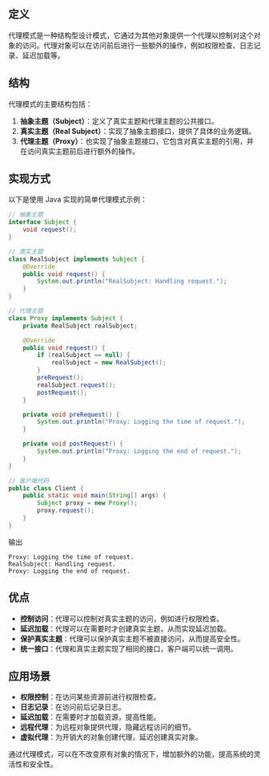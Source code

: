 ## 定义

代理模式是一种结构型设计模式，它通过为其他对象提供一个代理以控制对这个对象的访问。代理对象可以在访问前后进行一些额外的操作，例如权限检查、日志记录、延迟加载等。

## 结构

代理模式的主要结构包括：

1. **抽象主题（Subject）**：定义了真实主题和代理主题的公共接口。
2. **真实主题（Real Subject）**：实现了抽象主题接口，提供了具体的业务逻辑。
3. **代理主题（Proxy）**：也实现了抽象主题接口，它包含对真实主题的引用，并在访问真实主题前后进行额外的操作。

## 实现方式

以下是使用 Java 实现的简单代理模式示例：

```java
// 抽象主题
interface Subject {
    void request();
}

// 真实主题
class RealSubject implements Subject {
    @Override
    public void request() {
        System.out.println("RealSubject: Handling request.");
    }
}

// 代理主题
class Proxy implements Subject {
    private RealSubject realSubject;

    @Override
    public void request() {
        if (realSubject == null) {
            realSubject = new RealSubject();
        }
        preRequest();
        realSubject.request();
        postRequest();
    }

    private void preRequest() {
        System.out.println("Proxy: Logging the time of request.");
    }

    private void postRequest() {
        System.out.println("Proxy: Logging the end of request.");
    }
}

// 客户端代码
public class Client {
    public static void main(String[] args) {
        Subject proxy = new Proxy();
        proxy.request();
    }
}
```

输出

```
Proxy: Logging the time of request.
RealSubject: Handling request.
Proxy: Logging the end of request.
```

## 优点

- **控制访问**：代理可以控制对真实主题的访问，例如进行权限检查。
- **延迟加载**：代理可以在需要时才创建真实主题，从而实现延迟加载。
- **保护真实主题**：代理可以保护真实主题不被直接访问，从而提高安全性。
- **统一接口**：代理和真实主题实现了相同的接口，客户端可以统一调用。

## 应用场景

- **权限控制**：在访问某些资源前进行权限检查。
- **日志记录**：在访问前后记录日志。
- **延迟加载**：在需要时才加载资源，提高性能。
- **远程代理**：为远程对象提供代理，隐藏远程访问的细节。
- **虚拟代理**：为开销大的对象创建代理，延迟创建真实对象。

通过代理模式，可以在不改变原有对象的情况下，增加额外的功能，提高系统的灵活性和安全性。
